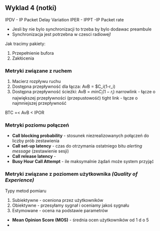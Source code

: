 ## Wyklad 4 (notki)
IPDV - IP Packet Delay Variation
IPER - 
IPPT -IP Packet rate

- Jesli by nie bylo synchronizacji to trzeba by bylo dodawac preambule 
- Synchronizacja jest potrzebna w czesci radiowej!


Jak tracimy pakiety:
1) Przepełnienie bufora
2) Zakłócenia

### Metryki związane z ruchem
1) Macierz rozpływu ruchu
2) Dostępna przepływność dla łącza: AvB = $C_i(1-r_i)
3) Dostępna przepływność ścieżki: AvB = $min{C_i ( 1 - r_i )}$
narrowlink - łącze o największej przepływności  (przepustowość)
tight link - łącze o najmniejszej przepływność

BTC =< AvB < IPOR


### Metryki poziomu połączeń 
- **Call blocking probability** - stosunek niezrealizowanych połączeń do liczby prób zestawienia
- **Call set-up latency** - czas do otrzymania ostatniego bitu *alerting message* (zestawienie sesji)
- **Call release latency** -
- **Busy Hour Call Attempt** - ile maksymalnie żądań może system przyjąć


### Metryki związane z poziomem użytkownika *(Quality of Experience)*

Typy metod pomiaru
1) Subiektywne - oceniona przez użytkowników
2) Obiektywne - przesyłamy sygnał i oceniamy jakoś sygnału
3) Estymowane  - ocena na podstawie parametrów


* **Mean Opinion Score (MOS)** - średnia ocen użytkowników od 1 d o 5
*  


